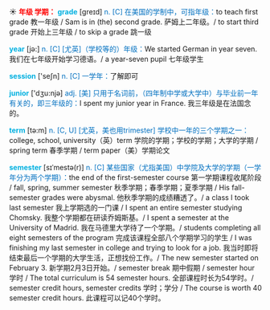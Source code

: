 ☀ <font color="red">**年级 学期：**</font>
<font color="sky blue">**grade**</font> [ɡreɪd] 
<font color="#0070c0">n. [C] 在美国的学制中，可指年级：</font>to teach first grade 教一年级 / Sam is in (the) second grade. 萨姆上二年级。/ to start third grade 开始上三年级 / to skip a grade 跳一级

<font color="sky blue">**year**</font> [jə:] 
<font color="#0070c0">n. [C] [尤英]（学校等的）年级：</font>We started German in year seven. 我们在七年级开始学习德语。/ a year-seven pupil 七年级学生

<font color="sky blue">**session**</font> ['seʃn] 
<font color="#0070c0">n. [C] 一学年：</font>了解即可

<font color="sky blue">**junior**</font> ['dӡu:njə] 
<font color="#0070c0">adj. [美] 只用于名词前，（四年制中学或大学中）与毕业前一年有关的，即三年级的：</font>I spent my junior year in France. 我三年级是在法国念的。

<font color="sky blue">**term**</font> [tə:m] 
<font color="#0070c0">n. [C, U] [尤英，美也用trimester] 学校中一年的三个学期之一：</font>college, school, university（英）term 学院的学期；学校的学期；大学的学期 / spring term 春季学期 / term paper（美）学期论文
           
<font color="sky blue">**semester**</font> [sɪˈmestə(r)]
<font color="#0070c0">n. [C] 某些国家（尤指美国）中学院及大学的学期（一学年分为两个学期）：</font>the end of the first-semester course 第一学期课程收尾阶段 / fall, spring, summer semester 秋季学期；春季学期；夏季学期 / His fall-semester grades were abysmal. 他秋季学期的成绩糟透了。/ a class I took last semester 我上学期选的一门课 / I spent an entire semester studying Chomsky. 我整个学期都在研读乔姆斯基。/ I spent a semester at the University of Madrid. 我在马德里大学待了一个学期。/ students completing all eight semesters of the program 完成该课程全部八个学期学习的学生 / I was finishing my last semester in college and trying to look for a job. 我当时即将结束最后一个学期的大学生活，正想找份工作。/ The new semester started on February 3. 新学期2月3日开始。/ semester break 期中假期 / semester hour 学时 / The total curriculum is 54 semester hours. 全部课程时长为54学时。/ semester credit hours, semester credits 学时；学分 / The course is worth 40 semester credit hours. 此课程可以记40个学时。
